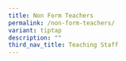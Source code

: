 ```yaml
---
title: Non Form Teachers
permalink: /non-form-teachers/
variant: tiptap
description: ""
third_nav_title: Teaching Staff
---
```

